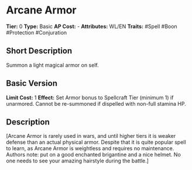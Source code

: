 # Arcane Armor

**Tier:** 0
**Type:** Basic
**AP Cost:** -
**Attributes:** WL/EN
**Traits:** #Spell #Boon #Protection #Conjuration 

## Short Description
Summon a light magical armor on self.

## Basic Version
**Limit Cost:** 1
**Effect:** Set Armor bonus to Spellcraft Tier (minimum 1) if unarmored. Cannot be re-summoned if dispelled with non-full stamina HP. 
## Description
[Arcane Armor is rarely used in wars, and until higher tiers it is weaker defense than an actual physical armor. Despite that it is quite popular spell to learn, as Arcane Armor is weightless and requires no maintenance.  Authors note: put on a good enchanted brigantine and a nice helmet. No one needs to see your amazing hairstyle during the battle.]